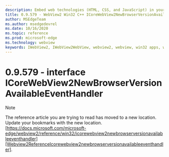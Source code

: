 ```yaml
---
description: Embed web technologies (HTML, CSS, and JavaScript) in your native applications with the Microsoft Edge WebView2 control
title: 0.9.579 - WebView2 Win32 C++ ICoreWebView2NewBrowserVersionAvailableEventHandler
author: MSEdgeTeam
ms.author: msedgedevrel
ms.date: 10/16/2020
ms.topic: reference
ms.prod: microsoft-edge
ms.technology: webview
keywords: IWebView2, IWebView2WebView, webview2, webview, win32 apps, win32, edge, ICoreWebView2, ICoreWebView2Controller, browser control, edge html, ICoreWebView2NewBrowserVersionAvailableEventHandler
---
```


# 0.9.579 - interface ICoreWebView2NewBrowserVersionAvailableEventHandler 

> [!NOTE]
> The reference article you are trying to read has moved to a new location.  
> Update your bookmarks with the new location.  
> [https://docs.microsoft.com/microsoft-edge/webview2/reference/win32/icorewebview2newbrowserversionavailableeventhandler][Webview2ReferenceIcorewebview2newbrowserversionavailableeventhandler].  

[Webview2ReferenceIcorewebview2newbrowserversionavailableeventhandler]: /microsoft-edge/webview2/reference/win32/icorewebview2newbrowserversionavailableeventhandler "interface ICoreWebView2NewBrowserVersionAvailableEventHandler | Microsoft Docs"
